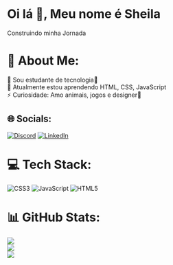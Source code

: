 # Oi lá 👋, Meu nome é Sheila

Construindo minha Jornada
# 💫 About Me:
🔭 Sou estudante de tecnologia💜<br>🌱 Atualmente estou aprendendo HTML, CSS, JavaScript<br>⚡ Curiosidade: Amo animais, jogos e designer🎨


## 🌐 Socials:
[![Discord](https://img.shields.io/badge/Discord-%237289DA.svg?logo=discord&logoColor=white)](https://discord.gg/sheila#3977) [![LinkedIn](https://img.shields.io/badge/LinkedIn-%230077B5.svg?logo=linkedin&logoColor=white)](https://linkedin.com/in/https://www.linkedin.com/in/sheila-olliveira/) 

# 💻 Tech Stack:
![CSS3](https://img.shields.io/badge/css3-%231572B6.svg?style=for-the-badge&logo=css3&logoColor=white) ![JavaScript](https://img.shields.io/badge/javascript-%23323330.svg?style=for-the-badge&logo=javascript&logoColor=%23F7DF1E) ![HTML5](https://img.shields.io/badge/html5-%23E34F26.svg?style=for-the-badge&logo=html5&logoColor=white)
# 📊 GitHub Stats:
![](https://github-readme-stats.vercel.app/api?username=sheila-oliveira&theme=ayu-mirage&hide_border=false&include_all_commits=false&count_private=false)<br/>
![](https://github-readme-streak-stats.herokuapp.com/?user=sheila-oliveira&theme=ayu-mirage&hide_border=false)<br/>
![](https://github-readme-stats.vercel.app/api/top-langs/?username=sheila-oliveira&theme=ayu-mirage&hide_border=false&include_all_commits=false&count_private=false&layout=compact)

<!-- Proudly created with GPRM ( https://gprm.itsvg.in ) -->
